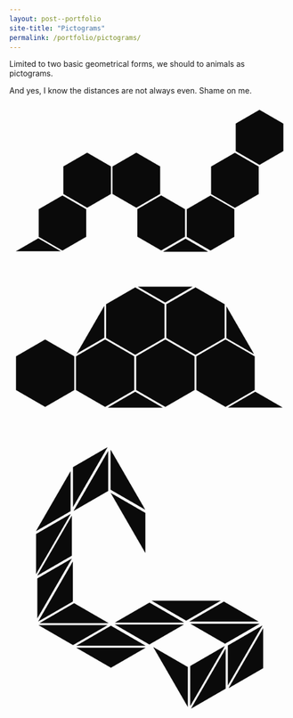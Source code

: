 ```yaml
---
layout: post--portfolio
site-title: "Pictograms"
permalink: /portfolio/pictograms/
---
```

Limited to two basic geometrical forms, we should to animals as pictograms.

And yes, I know the distances are not always even. Shame on me.

![Pictogram Caterpillar](/img/pictograms/caterpillar.png)

![Pictogram Turtle](/img/pictograms/turtle.png)

![Pictogram Snake](/img/pictograms/snake.png)